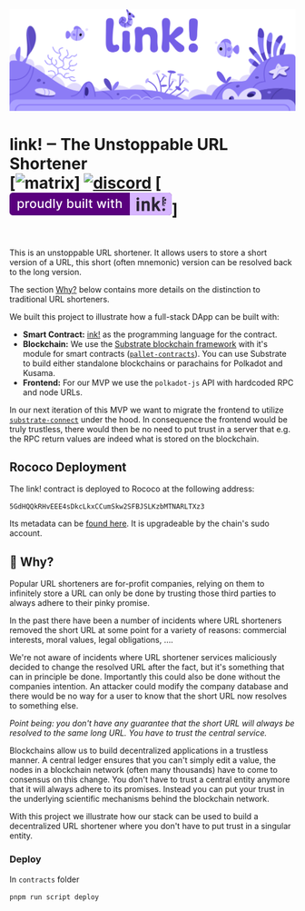 <img src="./.images/header.png" />

# link! ‒ The Unstoppable URL Shortener<br/>[![matrix][k1]] [![discord][l1]][l2] [![built-with-ink][i1]]

<br clear="both"/>

[k1]: https://img.shields.io/badge/matrix-chat-brightgreen.svg?style=flat
[l1]: https://img.shields.io/discord/722223075629727774?style=flat-square&label=discord
[l2]: https://discord.com/invite/wGUDt2p
[i1]: /.images/badge_flat.svg

This is an unstoppable URL shortener. It allows users to store a short version
of a URL, this short (often mnemonic) version can be resolved back to the long
version.

The section [Why?](#-why) below contains more details on the distinction to
traditional URL shorteners.

We built this project to illustrate how a full-stack DApp can be built with:

* __Smart Contract:__  [ink!](https://github.com/use-ink/ink) as the programming
  language for the contract.
* __Blockchain:__ We use the [Substrate blockchain framework](https://github.com/paritytech/substrate)
  with it's module for smart contracts ([`pallet-contracts`](https://github.com/paritytech/substrate/tree/master/frame/contracts)).
  You can use Substrate to build either standalone blockchains or parachains for Polkadot and Kusama.
* __Frontend:__ For our MVP we use the `polkadot-js` API with hardcoded RPC and node URLs.

In our next iteration of this MVP we want to migrate the frontend to utilize
[`substrate-connect`](https://github.com/paritytech/substrate-connect) under the hood.
In consequence the frontend would be truly trustless, there would then be no need to
put trust in a server that e.g. the RPC return values are indeed what is stored on
the blockchain.

## Rococo Deployment

The link! contract is deployed to Rococo at the following address:
```
5GdHQQkRHvEEE4sDkcLkxCCumSkw2SFBJSLKzbMTNARLTXz3
```
Its metadata can be [found here](./frontend/src/metadata.json). It is upgradeable by the
chain's sudo account.

## 🤔 Why?

Popular URL shorteners are for-profit companies, relying on them to
infinitely store a URL can only be done by trusting those third parties
to always adhere to their pinky promise.

In the past there have been a number of incidents where URL shorteners
removed the short URL at some point for a variety of reasons: commercial
interests, moral values, legal obligations, ….

We're not aware of incidents where URL shortener services maliciously
decided to change the resolved URL after the fact, but it's something
that can in principle be done.
Importantly this could also be done without the companies intention.
An attacker could modify the company database and there would be no way
for a user to know that the short URL now resolves to something else.

_Point being: you don't have any guarantee that the short URL will always
be resolved to the same long URL. You have to trust the central service._

Blockchains allow us to build decentralized applications in a trustless
manner. A central ledger ensures that you can't simply edit a value,
the nodes in a blockchain network (often many thousands) have to come to
consensus on this change. You don't have to trust a central entity anymore
that it will always adhere to its promises. Instead you can put your trust
in the underlying scientific mechanisms behind the blockchain network.

With this project we illustrate how our stack can be used
to build a decentralized URL shortener where you don't have to put
trust in a singular entity.


### Deploy

In `contracts` folder
```sh
pnpm run script deploy
```
